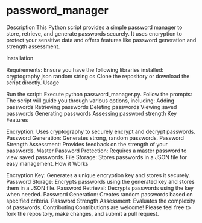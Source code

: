 # password_manager
Description
This Python script provides a simple password manager to store, retrieve, and generate passwords securely. It uses encryption to protect your sensitive data and offers features like password generation and strength assessment.

Installation

Requirements: Ensure you have the following libraries installed:
cryptography
json
random
string
os
Clone the repository or download the script directly.
Usage

Run the script: Execute python password_manager.py.
Follow the prompts: The script will guide you through various options, including:
Adding passwords
Retrieving passwords
Deleting passwords
Viewing saved passwords
Generating passwords
Assessing password strength
Key Features

Encryption: Uses cryptography to securely encrypt and decrypt passwords.
Password Generation: Generates strong, random passwords.
Password Strength Assessment: Provides feedback on the strength of your passwords.
Master Password Protection: Requires a master password to view saved passwords.
File Storage: Stores passwords in a JSON file for easy management.
How it Works

Encryption Key: Generates a unique encryption key and stores it securely.
Password Storage: Encrypts passwords using the generated key and stores them in a JSON file.
Password Retrieval: Decrypts passwords using the key when needed.
Password Generation: Creates random passwords based on specified criteria.
Password Strength Assessment: Evaluates the complexity of passwords.
Contributing
Contributions are welcome! Please feel free to fork the repository, make changes, and submit a pull request.

